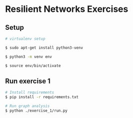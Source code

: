 # Resilient Networks Exercises

## Setup

```bash
# virtualenv setup

$ sudo apt-get install python3-venv

$ python3 -m venv env

$ source env/bin/activate
```

## Run exercise 1

```bash
# Install requirements
$ pip install -r requirements.txt

# Run graph analysis
$ python ./exercise_1/run.py
```
